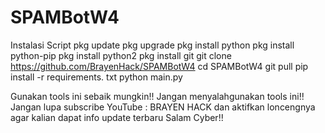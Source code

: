 # SPAMBotW4
Instalasi Script
pkg update
pkg upgrade
pkg install python
pkg install python-pip
pkg install python2
pkg install git
git clone https://github.com/BrayenHack/SPAMBotW4
cd SPAMBotW4
git pull
pip install -r requirements. txt
python main.py

Gunakan tools ini sebaik mungkin!! 
Jangan menyalahgunakan tools ini!!
Jangan lupa subscribe YouTube : BRAYEN HACK dan aktifkan loncengnya agar kalian dapat info update terbaru
Salam Cyber!!
